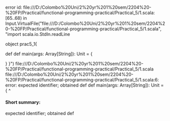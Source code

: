 error id: file:///D:/Colombo%20Uni/2%20yr%201%20sem/2204%20-%20FP/Practical/functional-programming-practical/Practical_5/1.scala:[65..68) in Input.VirtualFile("file:///D:/Colombo%20Uni/2%20yr%201%20sem/2204%20-%20FP/Practical/functional-programming-practical/Practical_5/1.scala", "import scala.io.StdIn.readLine

object prac5_1{

   def 
   def main(args: Array[String]): Unit = {

   }
}")
file:///D:/Colombo%20Uni/2%20yr%201%20sem/2204%20-%20FP/Practical/functional-programming-practical/Practical_5/1.scala
file:///D:/Colombo%20Uni/2%20yr%201%20sem/2204%20-%20FP/Practical/functional-programming-practical/Practical_5/1.scala:6: error: expected identifier; obtained def
   def main(args: Array[String]): Unit = {
   ^
#### Short summary: 

expected identifier; obtained def